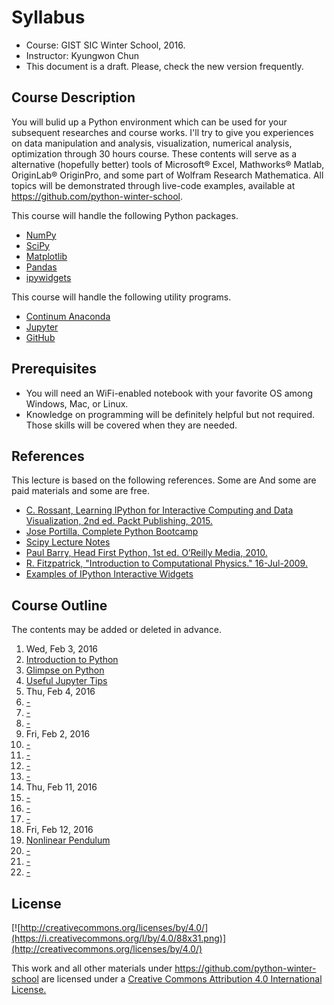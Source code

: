 
# Syllabus
* Course: GIST SIC Winter School, 2016.
* Instructor: Kyungwon Chun
* This document is a draft. Please, check the new version frequently.

## Course Description

You will bulid up a Python environment which can be used for your subsequent researches and course works. I'll try to give you experiences on data manipulation and analysis, visualization, numerical analysis, optimization through 30 hours course. These contents will serve as a alternative (hopefully better) tools of Microsoft® Excel, Mathworks® Matlab, OriginLab® OriginPro, and some part of Wolfram Research Mathematica. All topics will be demonstrated through live-code examples, available at https://github.com/python-winter-school.

This course will handle the following Python packages.
* [NumPy](http://www.numpy.org/)
* [SciPy](http://www.scipy.org/)
* [Matplotlib](http://matplotlib.org/)
* [Pandas](http://pandas.pydata.org/)
* [ipywidgets](https://github.com/ipython/ipywidgets/blob/master/examples/notebooks/Index.ipynb)

This course will handle the following utility programs.
* [Continum Anaconda](https://www.continuum.io/why-anaconda)
* [Jupyter](http://jupyter.org/)
* [GitHub](https://github.com/)

## Prerequisites
* You will need an WiFi-enabled notebook with your favorite OS among Windows, Mac, or Linux.
* Knowledge on programming will be definitely helpful but not required. Those skills will be covered when they are needed.

## References
This lecture is based on the following references. Some are And some are paid materials and some are free.
* [C. Rossant, Learning IPython for Interactive Computing and Data Visualization, 2nd ed. Packt Publishing, 2015.](https://www.packtpub.com/big-data-and-business-intelligence/learning-ipython-interactive-computing-and-data-visualization-sec)
* [Jose Portilla, Complete Python Bootcamp](https://github.com/jmportilla/Complete-Python-Bootcamp)
* [Scipy Lecture Notes](http://www.scipy-lectures.org/)
* [Paul Barry, Head First Python, 1st ed. O’Reilly Media, 2010.](http://www.headfirstlabs.com/books/hfpython/)
* [R. Fitzpatrick, "Introduction to Computational Physics." 16-Jul-2009.](http://farside.ph.utexas.edu/teaching/329/329.html)
* [Examples of IPython Interactive Widgets](https://github.com/ipython/ipywidgets/blob/master/examples/notebooks/Index.ipynb)

## Course Outline
The contents may be added or deleted in advance.

1. Wed, Feb 3, 2016
 1. [Introduction to Python](intro_python.ipynb)
 1. [Glimpse on Python](glimpse.ipynb)
 1. [Useful Jupyter Tips](https://github.com/ipython-books/minibook-2nd-code/blob/master/chapter1/14-python.ipynb)
1. Thu, Feb 4, 2016
 1. [-](https://github.com/ipython-books/minibook-2nd-code/blob/master/chapter2/21-exploring.ipynb)
 1. [-](https://github.com/ipython-books/minibook-2nd-code/blob/master/chapter2/22-manipulating.ipynb)
 1. [-](https://github.com/ipython-books/minibook-2nd-code/blob/master/chapter2/23-groupby.ipynb)
1. Fri, Feb 2, 2016
 1. [-](https://github.com/ipython-books/minibook-2nd-code/blob/master/chapter3/31-primer.ipynb)
 1. [-](https://github.com/ipython-books/minibook-2nd-code/blob/master/chapter3/32-creating.ipynb)
 1. [-](https://github.com/ipython-books/minibook-2nd-code/blob/master/chapter3/33-basic.ipynb)
 1. [-](https://github.com/ipython-books/minibook-2nd-code/blob/master/chapter3/34-computing.ipynb)
1. Thu, Feb 11, 2016
 1. [-](https://github.com/ipython-books/minibook-2nd-code/blob/master/chapter4/41-notebook.ipynb)
 1. [-](https://github.com/ipython-books/minibook-2nd-code/blob/master/chapter4/42-mpl.ipynb)
 1. [-](https://github.com/ipython-books/minibook-2nd-code/blob/master/chapter4/43-image.ipynb)
1. Fri, Feb 12, 2016
 1. [Nonlinear Pendulum](fitzpatrick_ch04.ipynb)
 1. [-](https://github.com/ipython-books/minibook-2nd-code/blob/master/chapter5/51-numba.ipynb)
 1. [-](https://github.com/ipython-books/minibook-2nd-code/blob/master/chapter5/52-cython.ipynb)
 1. [-](https://github.com/ipython-books/minibook-2nd-code/blob/master/chapter5/53-parallel.ipynb)

## License

[![http://creativecommons.org/licenses/by/4.0/](https://i.creativecommons.org/l/by/4.0/88x31.png)](http://creativecommons.org/licenses/by/4.0/)

This work and all other materials under https://github.com/python-winter-school are licensed under a [Creative Commons Attribution 4.0 International License.](http://creativecommons.org/licenses/by/4.0/)


```python

```
